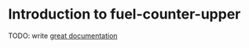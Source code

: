 # Introduction to fuel-counter-upper

TODO: write [great documentation](http://jacobian.org/writing/what-to-write/)
